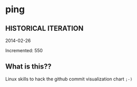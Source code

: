 # ping

## HISTORICAL ITERATION
2014-02-26

Incremented: 550

## What is this?? 
Linux skills to hack the github commit visualization chart `;-)`
